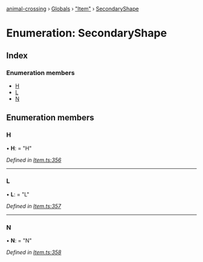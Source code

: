 [animal-crossing](../README.md) › [Globals](../globals.md) › ["Item"](../modules/_item_.md) › [SecondaryShape](_item_.secondaryshape.md)

# Enumeration: SecondaryShape

## Index

### Enumeration members

* [H](_item_.secondaryshape.md#h)
* [L](_item_.secondaryshape.md#l)
* [N](_item_.secondaryshape.md#n)

## Enumeration members

###  H

• **H**: = "H"

*Defined in [Item.ts:356](https://github.com/Norviah/animal-crossing/blob/87636f7/module/types/Item.ts#L356)*

___

###  L

• **L**: = "L"

*Defined in [Item.ts:357](https://github.com/Norviah/animal-crossing/blob/87636f7/module/types/Item.ts#L357)*

___

###  N

• **N**: = "N"

*Defined in [Item.ts:358](https://github.com/Norviah/animal-crossing/blob/87636f7/module/types/Item.ts#L358)*
